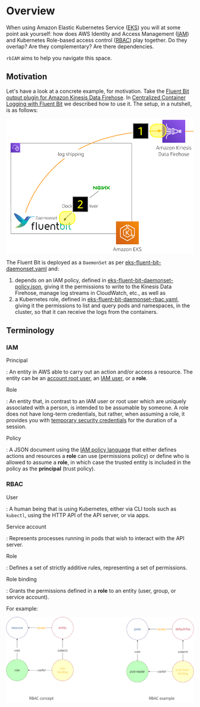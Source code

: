 # Overview

When using Amazon Elastic Kubernetes Service ([EKS](https://aws.amazon.com/eks/)) you will at some point ask yourself: how does AWS Identity and Access Management ([IAM](https://aws.amazon.com/iam/)) and Kubernetes Role-based access control ([RBAC](https://kubernetes.io/docs/reference/access-authn-authz/rbac/)) play together. Do they overlap? Are they complementary? Are there dependencies.

`rbIAM` aims to help you navigate this space.

## Motivation 

Let's have a look at a concrete example, for motivation. Take the [Fluent Bit output plugin for Amazon Kinesis Data Firehose](https://github.com/aws/amazon-kinesis-firehose-for-fluent-bit). In [Centralized Container Logging with Fluent Bit](https://aws.amazon.com/blogs/opensource/centralized-container-logging-fluent-bit/) we described how to use it. The setup, in a nutshell, is as follows:

![Container log shipping with Fluent Bit on EKS](img/cclfb.png)

The Fluent Bit is deployed as a `DaemonSet` as per [eks-fluent-bit-daemonset.yaml](https://github.com/aws-samples/amazon-ecs-fluent-bit-daemon-service/blob/master/eks/eks-fluent-bit-daemonset.yaml) and:

1. depends on an IAM policy, defined in [eks-fluent-bit-daemonset-policy.json](https://github.com/aws-samples/amazon-ecs-fluent-bit-daemon-service/blob/master/eks/eks-fluent-bit-daemonset-policy.json), giving it the permissions to write to the Kinesis Data Firehose, manage log streams in CloudWatch, etc., as well as
1. a Kubernetes role, defined in [eks-fluent-bit-daemonset-rbac.yaml](https://github.com/aws-samples/amazon-ecs-fluent-bit-daemon-service/blob/master/eks/eks-fluent-bit-daemonset-rbac.yaml), giving it the permissions to list and query pods and namespaces, in the cluster, so that it can receive the logs from the containers.

## Terminology

### IAM

Principal

:   An entity in AWS able to carry out an action and/or access a resource. The  
    entity can be an [account root user](https://docs.aws.amazon.com/IAM/latest/UserGuide/id_root-user.html), an [IAM user](https://docs.aws.amazon.com/IAM/latest/UserGuide/id_users.html), or a **role**.

Role

:   An entity that, in contrast to an IAM user or root user which are uniquely associated with a person, is intended to be assumable by someone. A role does not have long-term credentials, but rather, when assuming a role, it provides you with [temporary security credentials](https://docs.aws.amazon.com/IAM/latest/UserGuide/id_credentials_temp.html) for the duration of a session.

Policy

:   A JSON document using the [IAM policy language](https://docs.aws.amazon.com/IAM/latest/UserGuide/reference_policies.html) that either defines actions and resources a **role** can use (permissions policy) or define who is allowed to assume a **role**, in which case the trusted entity is included in the policy as the **principal** (trust policy).


### RBAC

User

:   A human being that is using Kubernetes, either via CLI tools such as 
    `kubectl`, using the HTTP API of the API server, or via apps.

Service account

:   Represents processes running in pods that wish to interact with the API     
    server.

Role

:   Defines a set of strictly additive rules, representing a set of permissions.

Role binding

:   Grants the permissions defined in a **role** to an entity (user, group, or      service account).

For example:

![Kubernetes RBAC](img/rbac.png)